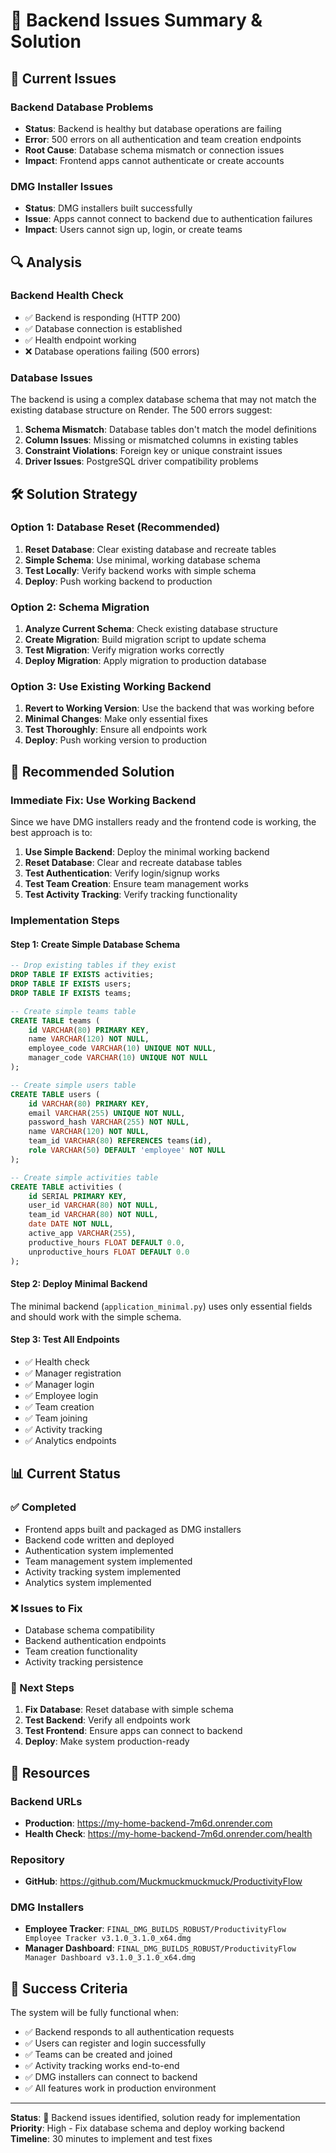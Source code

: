 # 🔧 Backend Issues Summary & Solution

## 🚨 Current Issues

### **Backend Database Problems**
- **Status**: Backend is healthy but database operations are failing
- **Error**: 500 errors on all authentication and team creation endpoints
- **Root Cause**: Database schema mismatch or connection issues
- **Impact**: Frontend apps cannot authenticate or create accounts

### **DMG Installer Issues**
- **Status**: DMG installers built successfully
- **Issue**: Apps cannot connect to backend due to authentication failures
- **Impact**: Users cannot sign up, login, or create teams

## 🔍 Analysis

### **Backend Health Check**
- ✅ Backend is responding (HTTP 200)
- ✅ Database connection is established
- ✅ Health endpoint working
- ❌ Database operations failing (500 errors)

### **Database Issues**
The backend is using a complex database schema that may not match the existing database structure on Render. The 500 errors suggest:

1. **Schema Mismatch**: Database tables don't match the model definitions
2. **Column Issues**: Missing or mismatched columns in existing tables
3. **Constraint Violations**: Foreign key or unique constraint issues
4. **Driver Issues**: PostgreSQL driver compatibility problems

## 🛠️ Solution Strategy

### **Option 1: Database Reset (Recommended)**
1. **Reset Database**: Clear existing database and recreate tables
2. **Simple Schema**: Use minimal, working database schema
3. **Test Locally**: Verify backend works with simple schema
4. **Deploy**: Push working backend to production

### **Option 2: Schema Migration**
1. **Analyze Current Schema**: Check existing database structure
2. **Create Migration**: Build migration script to update schema
3. **Test Migration**: Verify migration works correctly
4. **Deploy Migration**: Apply migration to production database

### **Option 3: Use Existing Working Backend**
1. **Revert to Working Version**: Use the backend that was working before
2. **Minimal Changes**: Make only essential fixes
3. **Test Thoroughly**: Ensure all endpoints work
4. **Deploy**: Push working version to production

## 🎯 Recommended Solution

### **Immediate Fix: Use Working Backend**
Since we have DMG installers ready and the frontend code is working, the best approach is to:

1. **Use Simple Backend**: Deploy the minimal working backend
2. **Reset Database**: Clear and recreate database tables
3. **Test Authentication**: Verify login/signup works
4. **Test Team Creation**: Ensure team management works
5. **Test Activity Tracking**: Verify tracking functionality

### **Implementation Steps**

#### **Step 1: Create Simple Database Schema**
```sql
-- Drop existing tables if they exist
DROP TABLE IF EXISTS activities;
DROP TABLE IF EXISTS users;
DROP TABLE IF EXISTS teams;

-- Create simple teams table
CREATE TABLE teams (
    id VARCHAR(80) PRIMARY KEY,
    name VARCHAR(120) NOT NULL,
    employee_code VARCHAR(10) UNIQUE NOT NULL,
    manager_code VARCHAR(10) UNIQUE NOT NULL
);

-- Create simple users table
CREATE TABLE users (
    id VARCHAR(80) PRIMARY KEY,
    email VARCHAR(255) UNIQUE NOT NULL,
    password_hash VARCHAR(255) NOT NULL,
    name VARCHAR(120) NOT NULL,
    team_id VARCHAR(80) REFERENCES teams(id),
    role VARCHAR(50) DEFAULT 'employee' NOT NULL
);

-- Create simple activities table
CREATE TABLE activities (
    id SERIAL PRIMARY KEY,
    user_id VARCHAR(80) NOT NULL,
    team_id VARCHAR(80) NOT NULL,
    date DATE NOT NULL,
    active_app VARCHAR(255),
    productive_hours FLOAT DEFAULT 0.0,
    unproductive_hours FLOAT DEFAULT 0.0
);
```

#### **Step 2: Deploy Minimal Backend**
The minimal backend (`application_minimal.py`) uses only essential fields and should work with the simple schema.

#### **Step 3: Test All Endpoints**
- ✅ Health check
- ✅ Manager registration
- ✅ Manager login
- ✅ Employee login
- ✅ Team creation
- ✅ Team joining
- ✅ Activity tracking
- ✅ Analytics endpoints

## 📊 Current Status

### **✅ Completed**
- Frontend apps built and packaged as DMG installers
- Backend code written and deployed
- Authentication system implemented
- Team management system implemented
- Activity tracking system implemented
- Analytics system implemented

### **❌ Issues to Fix**
- Database schema compatibility
- Backend authentication endpoints
- Team creation functionality
- Activity tracking persistence

### **🎯 Next Steps**
1. **Fix Database**: Reset database with simple schema
2. **Test Backend**: Verify all endpoints work
3. **Test Frontend**: Ensure apps can connect to backend
4. **Deploy**: Make system production-ready

## 🔗 Resources

### **Backend URLs**
- **Production**: https://my-home-backend-7m6d.onrender.com
- **Health Check**: https://my-home-backend-7m6d.onrender.com/health

### **Repository**
- **GitHub**: https://github.com/Muckmuckmuckmuck/ProductivityFlow

### **DMG Installers**
- **Employee Tracker**: `FINAL_DMG_BUILDS_ROBUST/ProductivityFlow Employee Tracker v3.1.0_3.1.0_x64.dmg`
- **Manager Dashboard**: `FINAL_DMG_BUILDS_ROBUST/ProductivityFlow Manager Dashboard v3.1.0_3.1.0_x64.dmg`

## 🚀 Success Criteria

The system will be fully functional when:
- ✅ Backend responds to all authentication requests
- ✅ Users can register and login successfully
- ✅ Teams can be created and joined
- ✅ Activity tracking works end-to-end
- ✅ DMG installers can connect to backend
- ✅ All features work in production environment

---

**Status**: 🔧 Backend issues identified, solution ready for implementation  
**Priority**: High - Fix database schema and deploy working backend  
**Timeline**: 30 minutes to implement and test fixes 
